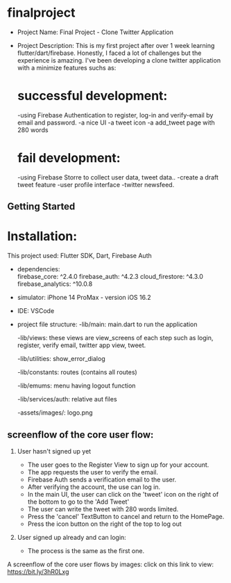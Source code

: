 # finalproject

- Project Name: Final Project - Clone Twitter Application
- Project Description:
This is my first project after over 1 week learning flutter/dart/firebase. Honestly, I faced a lot of challenges but the experience is amazing.
I've been developing a clone twitter application with a minimize features suchs as:

    # successful development:
    -using Firebase Authentication to register, log-in and verify-email by email and password.
    -a nice UI
    -a tweet icon
    -a add_tweet page with 280 words

    # fail development:
    -using Firebase Storre to collect user data, tweet data..
    -create a draft tweet feature
    -user profile interface
    -twitter newsfeed.

## Getting Started
# Installation:
This project used: Flutter SDK, Dart, Firebase Auth
- dependencies:   
    firebase_core: ^2.4.0
    firebase_auth: ^4.2.3
    cloud_firestore: ^4.3.0
    firebase_analytics: ^10.0.8

- simulator: iPhone 14 ProMax - version iOS 16.2

- IDE: VSCode

- project file structure:
    -lib/main: main.dart to run the application

    -lib/views: these views are view_screens of each step such as login, 
    register, verify email, twitter app view, tweet.

    -lib/utilities: show_error_dialog

    -lib/constants: routes (contains all routes)

    -lib/emums: menu having logout function

    -lib/services/auth: relative aut files 

    -assets/images/: logo.png

## screenflow of the core user flow:

1. User hasn't signed up yet
    - The user goes to the Register View to sign up for your account.
    - The app requests the user to verify the email.
    - Firebase Auth sends a verification email to the user.
    - After verifying the account, the use can log in.
    - In the main UI, the user can click on the 'tweet' icon on the right of the bottom to go to the 'Add Tweet'
    - The user can write the tweet with 280 words limited.
    - Press the 'cancel' TextButton to cancel and return to the HomePage.
    - Press the icon button on the right of the top to log out
    
2. User signed up already and can login:
    - The process is the same as the first one.
    
A screenflow of the core user flows by images: 
click on this link to view: https://bit.ly/3hR0Lxg
    
